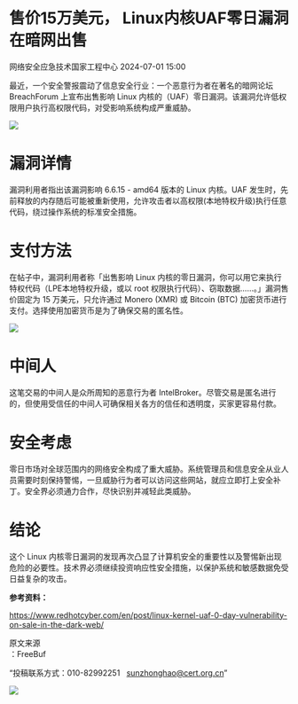 #  售价15万美元， Linux内核UAF零日漏洞在暗网出售   
 网络安全应急技术国家工程中心   2024-07-01 15:00  
  
最近，一个安全警报震动了信息安全行业：一个恶意行为者在著名的暗网论坛 BreachForum 上宣布出售影响 Linux 内核的（UAF）零日漏洞。该漏洞允许低权限用户执行高权限代码，对受影响系统构成严重威胁。  
  
![](https://mmbiz.qpic.cn/mmbiz_jpg/qq5rfBadR3ib4dqcV4HBY0Tss2ukcGlYfBGIXsW16eY2wtBx65lZyUtyHicGiaC0dJHTc3Ewy05bib86jZbdibSQRbg/640?wx_fmt=jpeg&from=appmsg&tp=wxpic&wxfrom=5&wx_lazy=1&wx_co=1 "")  
  
# 漏洞详情  
  
漏洞利用者指出该漏洞影响 6.6.15 - amd64 版本的 Linux 内核。UAF 发生时，先前释放的内存随后可能被重新使用，允许攻击者以高权限(本地特权升级)执行任意代码，绕过操作系统的标准安全措施。  
# 支付方法  
  
在帖子中，漏洞利用者称「出售影响 Linux 内核的零日漏洞，你可以用它来执行特权代码（LPE本地特权升级，或以 root 权限执行代码）、窃取数据......。」漏洞售价固定为 15 万美元，只允许通过 Monero (XMR) 或 Bitcoin (BTC) 加密货币进行支付。选择使用加密货币是为了确保交易的匿名性。  
  
![](https://mmbiz.qpic.cn/mmbiz_png/qq5rfBadR3ib4dqcV4HBY0Tss2ukcGlYfxqdclUz79iaWGJ50PSOf04PialedMC2OFw52ZCpsUYwtlAbicecyqq7hQ/640?wx_fmt=png&from=appmsg&tp=wxpic&wxfrom=5&wx_lazy=1&wx_co=1 "")  
  
# 中间人  
  
这笔交易的中间人是众所周知的恶意行为者 IntelBroker。尽管交易是匿名进行的，但使用受信任的中间人可确保相关各方的信任和透明度，买家更容易付款。  
# 安全考虑  
  
零日市场对全球范围内的网络安全构成了重大威胁。系统管理员和信息安全从业人员需要时刻保持警惕，一旦威胁行为者可以访问这些网站，就应立即打上安全补丁。安全界必须通力合作，尽快识别并减轻此类威胁。  
# 结论  
  
这个 Linux 内核零日漏洞的发现再次凸显了计算机安全的重要性以及警惕新出现危险的必要性。技术界必须继续投资响应性安全措施，以保护系统和敏感数据免受日益复杂的攻击。  
  
**参考资料：**  
  
https://www.redhotcyber.com/en/post/linux-kernel-uaf-0-day-vulnerability-on-sale-in-the-dark-web/  
  
  
  
原文来源  
：FreeBuf  
  
“投稿联系方式：010-82992251   sunzhonghao@cert.org.cn”  
  
![](https://mmbiz.qpic.cn/mmbiz_jpg/GoUrACT176n1NvL0JsVSB8lNDX2FCGZjW0HGfDVnFao65ic4fx6Rv4qylYEAbia4AU3V2Zz801UlicBcLeZ6gS6tg/640?wx_fmt=other&wxfrom=5&wx_lazy=1&wx_co=1&tp=webp "")  
  
  
